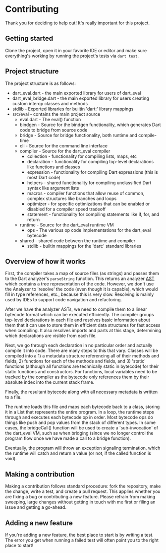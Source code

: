 # Contributing

Thank you for deciding to help out! It's really important for this project.

## Getting started

Clone the project, open it in your favorite IDE or editor and make sure everything's working by running the project's tests via `dart test`.

## Project structure

The project structure is as follows:

- dart_eval.dart - the main exported library for users of dart_eval
- dart_eval_bridge.dart - the main exported library for users creating custom interop classes and methods
- stdlib - Exported libraries for builtin 'dart:' library mappings
- src/eval - contains the main project source
  - eval.dart - The eval() function
  - bindgen - Source for the bindgen functionality, which generates Dart code to bridge from
    source code
  - bridge - Source for bridge functionality, both runtime and compile-time
  - cli - Source for the command line interface
  - compiler - Source for the dart_eval compiler
    - collection - functionality for compiling lists, maps, etc
    - declaration - functionality for compiling top-level declarations like functions and classes
    - expression - functionality for compiling Dart expressions (this is most Dart code)
    - helpers - shared functionality for compiling unclassified Dart syntax like argument lists
    - macros - compiler functions that allow reuse of common, complex structures like branches and loops
    - optimizer - for specific optimizations that can be enabled or disabled for a compiler speed tradeoff
    - statement - functionality for compiling statements like if, for, and return
  - runtime - Source for the dart_eval runtime VM
    - ops - The various op code implementations for the dart_eval bytecode
  - shared - shared code between the runtime and compiler
    - stdlib - builtin mappings for the 'dart:' standard libraries

## Overview of how it works

First, the compiler takes a map of source files (as strings) and passes them to the Dart analyzer's `parseString` function.
This returns an analyzer [AST](https://en.wikipedia.org/wiki/Abstract_syntax_tree) which contains a tree representation of the code.
However, we don't use the Analyzer to 'resolve' the code (even though it is capable), which would fill in type references, etc.,
because this is very slow. Resolving is mainly used by IDEs to support code navigation and refactoring.

After we have the analyzer ASTs, we need to compile them to a linear bytecode format which can be executed efficiently. The compiler
groups top-level declarations in each file and resolves basic information about them that it can use to store them in efficient data
structures for fast access when compiling. It also resolves imports and parts at this stage, determining which declarations are
visible from each file.

Next, we go through each declaration in no particular order and actually compile it into code. There are many steps to this that vary.
Classes will be compiled into a 1) a metadata structure referencing all of their methods and fields, 2) functions for each of the methods
and fields, and 3) 'static' functions (although all functions are technically static in bytecode) for their static functions and constructors.
For functions, local variables need to be tracked by the compiler as the bytecode only references them by their absolute index into the
current stack frame.

Finally, the resultant bytecode along with all necessary metadata is written to a file.

The runtime loads this file and maps each bytecode back to a class, storing it in a List that represents the entire program. In a loop,
the runtime steps through and executes each bytecode op in order. Most bytecode ops do things like push and pop values from the stack
of different types. In some cases, the bridgeCall() function will be used to create a 'sub-invocation' of the dart_eval VM, such as
when bridging (since we no longer control the program flow once we have made a call to a bridge function).

Eventually, the program will throw an exception signaling termination, which the runtime will catch and return a value (or not, if the
called function is void).

## Making a contribution

Making a contribution follows standard procedure: fork the repository, make the change, write a test, and create a pull request. 
This applies whether you are fixing a bug or contributing a new feature. Please refrain from making sweeping, large changes without
getting in touch with me first or filing an issue and getting a go-ahead.

## Adding a new feature

If you're adding a new feature, the best place to start is by writing a test. 
The error you get when running a failed test will often point you to the right place to start!
